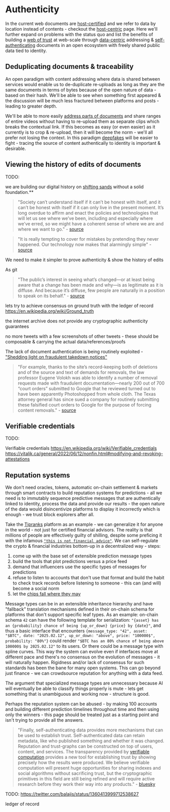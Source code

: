 # Authenticity

In the current web documents are [host-certified](problems.md#the-host-centric-web) and we refer to data by location instead of contents - checkout the [host-centric](../introduction/host_centric.md) page. Here we'll further expand on problems with the status quo and 
list the benefits of building a [web of trust](https://en.wikipedia.org/wiki/Web_of_trust) at web-scale through [data-centric](../introduction/data_centric.md) addressing & [self-authenticating](https://en.wikipedia.org/wiki/Self-authenticating_document) documents in an open ecosystem with freely shared public data tied to identity.

## Deduplicating documents & traceability

An open paradigm with content addressing where data is shared between services would enable us to de-duplicate re-uploads as long as they are the same documents in terms of bytes because of the open nature of data - based on their hash. We'll be able to see when something first appeared & the discussion will be much less fractured between platforms and posts - leading to greater depth.

We'll be able to more easily [address parts of documents](../introduction/names_and_paths.md#addressing-within-content) and share ranges of entire videos without having to re-upload them as separate clips which breaks the contextual link. If this becomes as easy (or even easier) as it currently is to crop & re-upload, then it will become the norm - we'll all prefer not losing the context. In this paradigm [deepfakes](https://en.wikipedia.org/wiki/Deepfake) will be easier to fight - tracing the source of content authentically to identity is important & desirable.

## Viewing the history of edits of documents

TODO:

we are building our digital history on [shifting sands](https://news.ycombinator.com/item?id=27690525) without a solid foundation.**

> "Society can’t understand itself if it can’t be honest with itself, and it can’t be honest with itself if it can only live in the present moment. It’s long overdue to affirm and enact the policies and technologies that will let us see where we’ve been, including and especially where we’ve erred, so we might have a coherent sense of where we are and where we want to go." - [source](https://www.theatlantic.com/technology/archive/2021/06/the-internet-is-a-collective-hallucination/619320/)

> "It is really tempting to cover for mistakes by pretending they never happened. Our technology now makes that alarmingly simple" - [source](https://www.theatlantic.com/technology/archive/2021/06/the-internet-is-a-collective-hallucination/619320/)

We need to make it simpler to prove authenticity & show the history of edits

As git

> "The public’s interest in seeing what’s changed—or at least being aware that a change has been made and why—is as legitimate as it is diffuse. And because it’s diffuse, few people are naturally in a position to speak on its behalf." - [source](https://www.theatlantic.com/technology/archive/2021/06/the-internet-is-a-collective-hallucination/619320/)

lets try to achieve consensus on ground truth with the ledger of record
https://en.wikipedia.org/wiki/Ground_truth


<!--
Wikipedia has changed the definition of recession.
https://twitter.com/unusual_whales/status/1552795537052618752
-->

the internet archive does not provide any cryptographic authenticity guarantees


no more tweets with a few screenshots of other tweets - these should be composable & carrying the actual data/references/proofs






The lack of document authentication is being routinely exploited - ["Shedding light on fraudulent takedown notices"](https://today.law.harvard.edu/shedding-light-on-fraudulent-takedown-notices/)

> "For example, thanks to the site’s record-keeping both of deletions and of the source and text of demands for removals, the law professor Eugene Volokh was able to identify a number of removal requests made with fraudulent documentation—nearly 200 out of 700 “court orders” submitted to Google that he reviewed turned out to have been apparently Photoshopped from whole cloth. The Texas attorney general has since sued a company for routinely submitting these falsified court orders to Google for the purpose of forcing content removals." - [source](https://www.theatlantic.com/technology/archive/2021/06/the-internet-is-a-collective-hallucination/619320/)

<!-- https://medium.com/berkman-klein-center/lumen-research-in-the-news-texas-ag-sues-ca-company-over-falsified-court-orders-business-model-a69286924913 -->


## Verifiable credentials

TODO:

Verifiable credentials
https://en.wikipedia.org/wiki/Verifiable_credentials
https://vitalik.ca/general/2022/06/12/nonfin.html#modifying-and-revoking-attestations



## Reputation systems

We don't need oracles, tokens, automatic on-chain settlement & markets through smart contracts to build reputation systems for predictions - all we need is to immutably sequence predictive messages that are authentically linked to identity, process the data and provide our results - the open nature of the data would disincentivize platforms to display it incorrectly which is enough - we trust block explorers after all.

Take the [Tipranks](https://www.tipranks.com/) platform as an example - we can generalize it for anyone in the world - not just for certified financial advisors. The reality is that millions of people are effectively guilty of shilling, despite some preficing it with the infamous [`"this is not financial advice"`](https://twitter.com/DegenSpartan/status/1552968186605490176). We can self-regulate the crypto & financial industries bottom-up in a decentralized way - steps:
1. come up with the base set of extensible prediction message types
2. build the tools that plot predictions versus a price feed
3. demand that influencers use the specific types of messages for predictions
4. refuse to listen to accounts that don't use that format and build the habit to check track records before listening to someone - this can (and will) become a social norm
5. let the [chips fall where they may](https://twitter.com/TSLAgang/status/1433896307702353921)

Message types can be in an extensible inheritance hierarchy and have "fallback" translation mechanisms defined in their on-chain schema for platforms that don't support specific leaf types. As an example: on-chain schema `42` can have the following template for serialization: `"{asset} has an {probability} chance of being {up_or_down} {price} by {date}"`, and thus a basic interface that encounters `{message_type: "42", asset: "$BTC", date: "2025.02.12", up_or_down: "above", price: "100000$", probability: "80%"}` could render `"$BTC has an 80% chance of being above 100000$ by 2025.02.12"` to its users. Or there could be a message type with spline curves. This way the system can evolve even if interfaces move at different pace and there's no consensus on the evolution of messages - it will naturally happen. Rigidness and/or lack of consensus for such standards has been the bane for many open systems. This can go beyond just finance - we can crowdsource reputation for anything with a data feed.

The argument that specialized message types are unnecessary because AI will eventually be able to classify things properly is mute - lets get something that is unambiguous and working now - structure is good.

Perhaps the reputation system can be abused - by making 100 accounts and building different prediction timelines throughout time and then using only the winners - this page should be treated just as a starting point and isn't trying to provide all the answers.

> "Finally, self-authenticating data provides more mechanisms that can be used to establish trust. Self-authenticated data can retain metadata, like who published something and whether it was changed. Reputation and trust-graphs can be constructed on top of users, content, and services. The transparency provided by [verifiable computation](https://en.wikipedia.org/wiki/Verifiable_computing) provides a new tool for establishing trust by showing precisely how the results were produced. We believe verifiable computation will present huge opportunities for sharing indexes and social algorithms without sacrificing trust, but the cryptographic primitives in this field are still being refined and will require active research before they work their way into any products." - [bluesky](https://blueskyweb.xyz/blog/3-6-2022-a-self-authenticating-social-protocol)



TODO:
https://twitter.com/balajis/status/1360413999712538627


ledger of record







